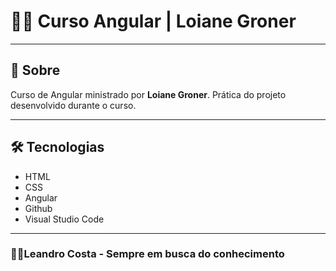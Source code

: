 # 👨‍🎓 Curso Angular | Loiane Groner
---

## 👀 Sobre
Curso de Angular ministrado por **Loiane Groner**.
Prática do projeto desenvolvido durante o curso.

---

## 🛠 Tecnologias
- HTML
- CSS
- Angular
- Github
- Visual Studio Code

---
### 🐱‍🏍Leandro Costa - Sempre em busca do conhecimento
